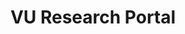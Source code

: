 --- 
abstract: '' 
authors: 
 - buntrock
doi: '' 
featured: false 
publication: '*Int J Epidemiol*, NA' 
publication_short: '' 
publishDate: '2014-01-01' 
title: 'VU Research Portal' 
url_code: '' 
url_dataset: '' 
url_pdf: '' 
url_poster: '' 
url_project: '' 
url_slides: '' 
url_source: '' 
url_video: '' 
---
